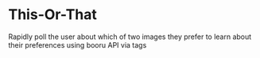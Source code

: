 # This-Or-That
 Rapidly poll the user about which of two images they prefer to learn about their preferences using booru API via tags
